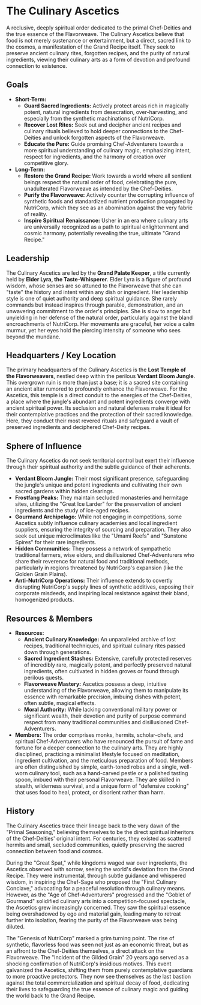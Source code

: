 # The Culinary Ascetics

A reclusive, deeply spiritual order dedicated to the primal Chef-Deities and the true essence of the Flavorweave. The Culinary Ascetics believe that food is not merely sustenance or entertainment, but a direct, sacred link to the cosmos, a manifestation of the Grand Recipe itself. They seek to preserve ancient culinary rites, forgotten recipes, and the purity of natural ingredients, viewing their culinary arts as a form of devotion and profound connection to existence.

## Goals

*   **Short-Term:**
    *   **Guard Sacred Ingredients:** Actively protect areas rich in magically potent, natural ingredients from desecration, over-harvesting, and especially from the synthetic machinations of NutriCorp.
    *   **Recover Lost Rites:** Seek out and decipher ancient recipes and culinary rituals believed to hold deeper connections to the Chef-Deities and unlock forgotten aspects of the Flavorweave.
    *   **Educate the Pure:** Guide promising Chef-Adventurers towards a more spiritual understanding of culinary magic, emphasizing intent, respect for ingredients, and the harmony of creation over competitive glory.
*   **Long-Term:**
    *   **Restore the Grand Recipe:** Work towards a world where all sentient beings respect the natural order of food, celebrating the pure, unadulterated Flavorweave as intended by the Chef-Deities.
    *   **Purify the Flavorweave:** Actively counter the corrupting influence of synthetic foods and standardized nutrient production propagated by NutriCorp, which they see as an abomination against the very fabric of reality.
    *   **Inspire Spiritual Renaissance:** Usher in an era where culinary arts are universally recognized as a path to spiritual enlightenment and cosmic harmony, potentially revealing the true, ultimate "Grand Recipe."

## Leadership

The Culinary Ascetics are led by the **Grand Palate Keeper**, a title currently held by **Elder Lyra, the Taste-Whisperer**. Elder Lyra is a figure of profound wisdom, whose senses are so attuned to the Flavorweave that she can "taste" the history and intent within any dish or ingredient. Her leadership style is one of quiet authority and deep spiritual guidance. She rarely commands but instead inspires through parable, demonstration, and an unwavering commitment to the order's principles. She is slow to anger but unyielding in her defense of the natural order, particularly against the bland encroachments of NutriCorp. Her movements are graceful, her voice a calm murmur, yet her eyes hold the piercing intensity of someone who sees beyond the mundane.

## Headquarters / Key Location

The primary headquarters of the Culinary Ascetics is the **Lost Temple of the Flavorweavers**, nestled deep within the perilous **Verdant Bloom Jungle**. This overgrown ruin is more than just a base; it is a sacred site containing an ancient altar rumored to profoundly enhance the Flavorweave. For the Ascetics, this temple is a direct conduit to the energies of the Chef-Deities, a place where the jungle's abundant and potent ingredients converge with ancient spiritual power. Its seclusion and natural defenses make it ideal for their contemplative practices and the protection of their sacred knowledge. Here, they conduct their most revered rituals and safeguard a vault of preserved ingredients and deciphered Chef-Deity recipes.

## Sphere of Influence

The Culinary Ascetics do not seek territorial control but exert their influence through their spiritual authority and the subtle guidance of their adherents.
*   **Verdant Bloom Jungle:** Their most significant presence, safeguarding the jungle's unique and potent ingredients and cultivating their own sacred gardens within hidden clearings.
*   **Frostfang Peaks:** They maintain secluded monasteries and hermitage sites, utilizing the "Great Ice Larder" for the preservation of ancient ingredients and the study of ice-aged recipes.
*   **Gourmand Archipelago:** While not engaging in competitions, some Ascetics subtly influence culinary academies and local ingredient suppliers, ensuring the integrity of sourcing and preparation. They also seek out unique microclimates like the "Umami Reefs" and "Sunstone Spires" for their rare ingredients.
*   **Hidden Communities:** They possess a network of sympathetic traditional farmers, wise elders, and disillusioned Chef-Adventurers who share their reverence for natural food and traditional methods, particularly in regions threatened by NutriCorp's expansion (like the Golden Grain Plains).
*   **Anti-NutriCorp Operations:** Their influence extends to covertly disrupting NutriCorp's supply lines of synthetic additives, exposing their corporate misdeeds, and inspiring local resistance against their bland, homogenized products.

## Resources & Members

*   **Resources:**
    *   **Ancient Culinary Knowledge:** An unparalleled archive of lost recipes, traditional techniques, and spiritual culinary rites passed down through generations.
    *   **Sacred Ingredient Stashes:** Extensive, carefully protected reserves of incredibly rare, magically potent, and perfectly preserved natural ingredients, often cultivated in hidden groves or found through perilous quests.
    *   **Flavorweave Mastery:** Ascetics possess a deep, intuitive understanding of the Flavorweave, allowing them to manipulate its essence with remarkable precision, imbuing dishes with potent, often subtle, magical effects.
    *   **Moral Authority:** While lacking conventional military power or significant wealth, their devotion and purity of purpose command respect from many traditional communities and disillusioned Chef-Adventurers.
*   **Members:** The order comprises monks, hermits, scholar-chefs, and spiritual Chef-Adventurers who have renounced the pursuit of fame and fortune for a deeper connection to the culinary arts. They are highly disciplined, practicing a minimalist lifestyle focused on meditation, ingredient cultivation, and the meticulous preparation of food. Members are often distinguished by simple, earth-toned robes and a single, well-worn culinary tool, such as a hand-carved pestle or a polished tasting spoon, imbued with their personal Flavorweave. They are skilled in stealth, wilderness survival, and a unique form of "defensive cooking" that uses food to heal, protect, or disorient rather than harm.

## History

The Culinary Ascetics trace their lineage back to the very dawn of the "Primal Seasoning," believing themselves to be the direct spiritual inheritors of the Chef-Deities' original intent. For centuries, they existed as scattered hermits and small, secluded communities, quietly preserving the sacred connection between food and cosmos.

During the "Great Spat," while kingdoms waged war over ingredients, the Ascetics observed with sorrow, seeing the world's deviation from the Grand Recipe. They were instrumental, through subtle guidance and whispered wisdom, in inspiring the Chef-Sage who proposed the "First Culinary Conclave," advocating for a peaceful resolution through culinary means. However, as the "Age of Chef-Adventurers" progressed and the "Goblet of Gourmand" solidified culinary arts into a competition-focused spectacle, the Ascetics grew increasingly concerned. They saw the spiritual essence being overshadowed by ego and material gain, leading many to retreat further into isolation, fearing the purity of the Flavorweave was being diluted.

The "Genesis of NutriCorp" marked a grim turning point. The rise of synthetic, flavorless food was seen not just as an economic threat, but as an affront to the Chef-Deities themselves, a direct attack on the Flavorweave. The "Incident of the Gilded Grain" 20 years ago served as a shocking confirmation of NutriCorp's insidious motives. This event galvanized the Ascetics, shifting them from purely contemplative guardians to more proactive protectors. They now see themselves as the last bastion against the total commercialization and spiritual decay of food, dedicating their lives to safeguarding the true essence of culinary magic and guiding the world back to the Grand Recipe.